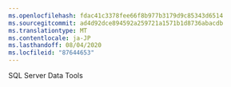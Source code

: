 ```yaml
---
ms.openlocfilehash: fdac41c3378fee66f8b977b3179d9c85343d6514
ms.sourcegitcommit: ad4d92dce894592a259721a1571b1d8736abacdb
ms.translationtype: MT
ms.contentlocale: ja-JP
ms.lasthandoff: 08/04/2020
ms.locfileid: "87644653"
---
```

 SQL Server Data Tools 